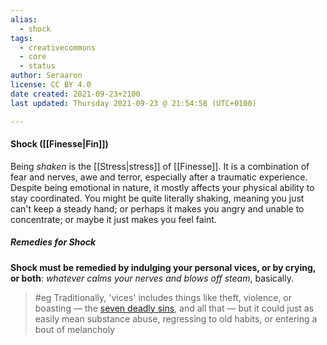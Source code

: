 ```yaml
---
alias:
  - shock
tags:
  - creativecommons
  - core
  - status
author: Seraaron
license: CC BY 4.0
date created: 2021-09-23+2100
last updated: Thursday 2021-09-23 @ 21:54:58 (UTC+0100)

---
```


#### Shock ([[Finesse|Fin]])

Being _shaken_ is the [[Stress|stress]] of [[Finesse]]. It is a combination of fear and nerves, awe and terror, especially after a traumatic experience. Despite being emotional in nature, it mostly affects your physical ability to stay coordinated. You might be quite literally shaking, meaning you just can't keep a steady hand; or perhaps it makes you angry and unable to concentrate; or maybe it just makes you feel faint.

##### Remedies for Shock

**Shock must be remedied by indulging your personal vices, or by crying, or both**: _whatever calms your nerves and blows off steam_, basically.

> #eg
> Traditionally, 'vices' includes things like theft, violence, or boasting — the [seven deadly sins](https://en.wikipedia.org/wiki/Seven_deadly_sins), and all that — but it could just as easily mean substance abuse, regressing to old habits, or entering a bout of melancholy
